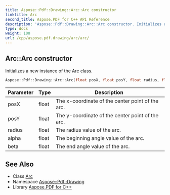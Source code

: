 ```yaml
---
title: Aspose::Pdf::Drawing::Arc::Arc constructor
linktitle: Arc
second_title: Aspose.PDF for C++ API Reference
description: 'Aspose::Pdf::Drawing::Arc::Arc constructor. Initializes a new instance of the Arc class in C++.'
type: docs
weight: 100
url: /cpp/aspose.pdf.drawing/arc/arc/
---
```

## Arc::Arc constructor


Initializes a new instance of the [Arc](../) class.

```cpp
Aspose::Pdf::Drawing::Arc::Arc(float posX, float posY, float radius, float alpha, float beta)
```


| Parameter | Type | Description |
| --- | --- | --- |
| posX | float | The x-coordinate of the center point of the arc. |
| posY | float | The y-coordinate of the center point of the arc. |
| radius | float | The radius value of the arc. |
| alpha | float | The beginning angle value of the arc. |
| beta | float | The end angle value of the arc. |

## See Also

* Class [Arc](../)
* Namespace [Aspose::Pdf::Drawing](../../)
* Library [Aspose.PDF for C++](../../../)
